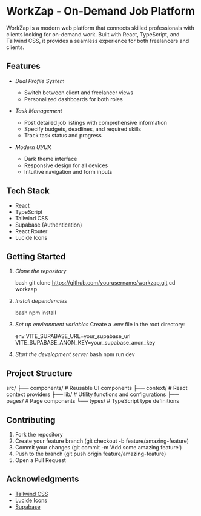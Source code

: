 # WorkZap - On-Demand Job Platform

WorkZap is a modern web platform that connects skilled professionals with clients looking for on-demand work. Built with React, TypeScript, and Tailwind CSS, it provides a seamless experience for both freelancers and clients.

## Features

- *Dual Profile System*

  - Switch between client and freelancer views
  - Personalized dashboards for both roles

- *Task Management*

  - Post detailed job listings with comprehensive information
  - Specify budgets, deadlines, and required skills
  - Track task status and progress

- *Modern UI/UX*
  - Dark theme interface
  - Responsive design for all devices
  - Intuitive navigation and form inputs

## Tech Stack

- React
- TypeScript
- Tailwind CSS
- Supabase (Authentication)
- React Router
- Lucide Icons

## Getting Started

1. *Clone the repository*

   bash
   git clone https://github.com/yourusername/workzap.git
   cd workzap
   

2. *Install dependencies*

   bash
   npm install
   

3. *Set up environment variables*
   Create a .env file in the root directory:

   env
   VITE_SUPABASE_URL=your_supabase_url
   VITE_SUPABASE_ANON_KEY=your_supabase_anon_key
   

4. *Start the development server*
   bash
   npm run dev
   

## Project Structure


src/
├── components/     # Reusable UI components
├── context/       # React context providers
├── lib/           # Utility functions and configurations
├── pages/         # Page components
└── types/         # TypeScript type definitions


## Contributing

1. Fork the repository
2. Create your feature branch (git checkout -b feature/amazing-feature)
3. Commit your changes (git commit -m 'Add some amazing feature')
4. Push to the branch (git push origin feature/amazing-feature)
5. Open a Pull Request

## Acknowledgments

- [Tailwind CSS](https://tailwindcss.com/)
- [Lucide Icons](https://lucide.dev/)
- [Supabase](https://supabase.com/)
